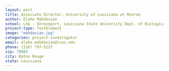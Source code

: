 ```yaml
---
layout: post
title: Associate Director, University of Louisiana at Monroe
author: Elahe Mahdavian
school: LSU - Shreveport, Louisiana State University Dept. of Biological Science
project-type: TestElement
image: "mahdavian.jpg"
categories: project-investigator
email: elahe.mahdavian@lsus.edu
phone: (318) 797-5227
zip: 70803
city: Baton Rouge
state: Louisiana
---
```

<!-- name,position,school,city,state,zip,email,phone,image




Rebecca Giorno-McConnell,Louisiana Tech University,Louisiana State University Dept. of Biological Science,Baton Rouge,Louisiana,70803,rgiorno@latech.edu,(318) 257-3665,giorno.jpg
Chris Beachy,Southeastern Louisiana University,Louisiana State University Dept. of Biological Science,Baton Rouge,Louisiana,70803,christopher.beachy@southeastern.edu,(985) 549-3740,beachy.jpg
Weneene Dorsey,Grambling State University,Louisiana State University Dept. of Biological Science,Baton Rouge,Louisiana,70803,dorseywc@gram.edu,(318) 274-2399,dorsey.jpg
Cecily Defreece,Xavier University of Louisiana,Louisiana State University Dept. of Biological Science,Baton Rouge,Louisiana,70803,cbennet3@xula.edu,(504) 520-5011,defreece.jpg
Sanjay Batra,Southern University,Louisiana State University Dept. of Biological Science,Baton Rouge,Louisiana,70803,sanjay_batra@subr.edu,(225) 771-5350,batra.jpg
 -->
